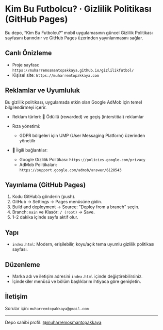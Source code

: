 # Kim Bu Futbolcu? · Gizlilik Politikası (GitHub Pages)

Bu depo, “Kim Bu Futbolcu?” mobil uygulamasının güncel Gizlilik Politikası sayfasını barındırır ve GitHub Pages üzerinden yayınlanmasını sağlar.

## Canlı Önizleme

- Proje sayfası: `https://muharremosmantopakkaya.github.io/gizlilikfutbol/`
- Kişisel site: `https://muharremtopakkaya.com`

## Reklamlar ve Uyumluluk

Bu gizlilik politikası, uygulamada etkin olan Google AdMob için temel bilgilendirmeyi içerir.

- Reklam türleri: 🎯 Ödüllü (rewarded) ve geçiş (interstitial) reklamlar

- Rıza yönetimi:

  - GDPR bölgeleri için UMP (User Messaging Platform) üzerinden yönetilir

- 🔗 İlgili bağlantılar:

  - Google Gizlilik Politikası: `https://policies.google.com/privacy`
  - AdMob Politikaları: `https://support.google.com/admob/answer/6128543`

## Yayınlama (GitHub Pages)

1. Kodu GitHub’a gönderin (push).
2. GitHub → Settings → Pages menüsüne gidin.
3. Build and deployment → Source: "Deploy from a branch" seçin.
4. Branch: `main` ve Klasör: `/ (root)` → Save.
5. 1–2 dakika içinde sayfa aktif olur.

## Yapı

- `index.html`: Modern, erişilebilir, koyu/açık tema uyumlu gizlilik politikası sayfası.

## Düzenleme

- Marka adı ve iletişim adresini `index.html` içinde değiştirebilirsiniz.
- İçindekiler menüsü ve bölüm başlıklarını ihtiyaca göre genişletin.

## İletişim

Sorular için: `muharremtopakkaya@gmail.com`

---

Depo sahibi profil: [@muharremosmantopakkaya](https://github.com/muharremosmantopakkaya)
